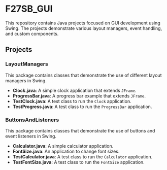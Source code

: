 # F27SB_GUI

This repository contains Java projects focused on GUI development using Swing. The projects demonstrate various layout managers, event handling, and custom components.

## Projects

### LayoutManagers

This package contains classes that demonstrate the use of different layout managers in Swing.

- **Clock.java**: A simple clock application that extends `JFrame`.
- **ProgressBar.java**: A progress bar example that extends `JFrame`.
- **TestClock.java**: A test class to run the `Clock` application.
- **TestProgress.java**: A test class to run the `ProgressBar` application.

### ButtonsAndListeners

This package contains classes that demonstrate the use of buttons and event listeners in Swing.

- **Calculator.java**: A simple calculator application.
- **FontSize.java**: An application to change font sizes.
- **TestCalculator.java**: A test class to run the `Calculator` application.
- **TestFontSize.java**: A test class to run the `FontSize` application.
  
